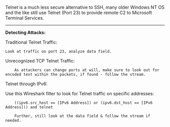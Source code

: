 
Telnet is a much less secure alternative to SSH, many older Windows NT OS and the like still use Telnet (Port 23) to provide remote C2 to Microsoft Terminal Services. 


-----------------------------------------


**Detecting Attacks:** 

Traditional Telnet Traffic: 
	
	Look at traffic on port 23, analyze data field. 

	
Unrecognized TCP Telnet Traffic: 

		As attackers can change ports at will, make sure to look out for encoded text within the packets, if found - follow the stream. 


Telnet through IPv6: 

Use this Wireshark filter to look for Telnet traffic on specific addresses: 
		
		((ipv6.src_host == [IPv6 Address]) or (ipv6.dst_host == [IPv6 Address])) and telnet
		
		Further, still look at the data field & follow the stream if needed. 



